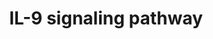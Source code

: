 ---
annotations:
- id: PW:0000909
  parent: signaling pathway
  type: Pathway Ontology
  value: interleukin-9 signaling pathway
authors:
- MaintBot
- Mkutmon
- Eweitz
description: ''
last-edited: 2021-05-16
organisms:
- Gallus gallus
redirect_from:
- /index.php/Pathway:WP748
- /instance/WP748
revision: null
schema-jsonld:
- '@context': https://schema.org/
  '@id': https://wikipathways.github.io/pathways/WP748.html
  '@type': Dataset
  creator:
    '@type': Organization
    name: WikiPathways
  description: ''
  keywords:
  - AKT1
  - GRB2
  - HTATIP
  - IL2RG
  - IL9
  - IL9R
  - IRS1
  - IRS2
  - JAK1
  - JAK3
  - MAP2K1
  - MAP2K2
  - MAPK1
  - MAPK3
  - PIK3R1
  - PTPN11
  - RCJMB04_17i9
  - SHC1
  - SOCS3
  - STAT3
  - STAT5A
  - STAT5B
  - TYK2
  - VCP
  license: CC0
  name: IL-9 signaling pathway
seo: CreativeWork
title: IL-9 signaling pathway
wpid: WP748
---